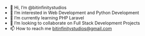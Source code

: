 - 👋 Hi, I’m @bitinfinitystudios
- 👀 I’m interested in Web Development and Python Development
- 🌱 I’m currently learning PHP Laravel 
- 💞️ I’m looking to collaborate on Full Stack Development Projects
- 📫 How to reach me bitinfinitystudios@gmail.com

<!---
bitinfinitystudios/bitinfinitystudios is a ✨ special ✨ repository because its `README.md` (this file) appears on your GitHub profile.
You can click the Preview link to take a look at your changes.
--->

